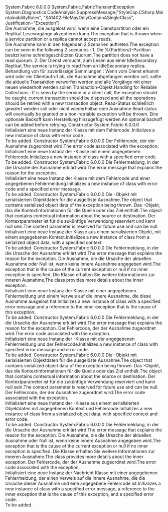 <Type Name="FabricNotReadableException" FullName="System.Fabric.FabricNotReadableException">
  <TypeSignature Language="C#" Value="public class FabricNotReadableException : System.Fabric.FabricTransientException" />
  <TypeSignature Language="ILAsm" Value=".class public auto ansi serializable beforefieldinit FabricNotReadableException extends System.Fabric.FabricTransientException" />
  <TypeSignature Language="DocId" Value="T:System.Fabric.FabricNotReadableException" />
  <TypeSignature Language="VB.NET" Value="Public Class FabricNotReadableException&#xA;Inherits FabricTransientException" />
  <TypeSignature Language="F#" Value="type FabricNotReadableException = class&#xA;    inherit FabricTransientException" />
  <AssemblyInfo>
    <AssemblyName>System.Fabric</AssemblyName>
    <AssemblyVersion>6.0.0.0</AssemblyVersion>
  </AssemblyInfo>
  <Base>
    <BaseTypeName>System.Fabric.FabricTransientException</BaseTypeName>
  </Base>
  <Interfaces />
  <Attributes>
    <Attribute>
      <AttributeName>System.Diagnostics.CodeAnalysis.SuppressMessage("StyleCop.CSharp.MaintainabilityRules", "SA1402:FileMayOnlyContainASingleClass", Justification="Exception")</AttributeName>
    </Attribute>
  </Attributes>
  <Docs>
    <summary>
      <para>
            <span data-ttu-id="7e257-101">Die Ausnahme, die ausgelöst wird, wenn eine Dienstpartition oder ein Replikat Lesevorgänge akzeptieren kann.</span><span class="sxs-lookup"><span data-stu-id="7e257-101">The exception that is thrown when a service partition or a replica cannot accept reads.</span></span>
            </para>
    </summary>
    <remarks>
      <para>
            <span data-ttu-id="7e257-102">Die Ausnahme kann in den folgenden 2 Szenarien auftreten:</span><span class="sxs-lookup"><span data-stu-id="7e257-102">The exception can be seen in the following 2 scenarios :</span></span>
                1. <span data-ttu-id="7e257-103">Die %{Partition/}-Partition besitzt keine schreibgeschützten Quorum.</span><span class="sxs-lookup"><span data-stu-id="7e257-103">The partition does not have a read quorum.</span></span>
                2. <span data-ttu-id="7e257-104">Der Dienst versucht, zum Lesen aus einer <see href="https://msdn.microsoft.com/library/azure/dn707635.aspx">IdleSecondary Replikat</see>.</span><span class="sxs-lookup"><span data-stu-id="7e257-104">The service is trying to read from an <see href="https://msdn.microsoft.com/library/azure/dn707635.aspx">IdleSecondary replica</see>.</span></span>
            </para>
      <para>
            <span data-ttu-id="7e257-105">Behandlung von <see cref="T:System.Fabric.FabricNotReadableException" /> für <see href="https://docs.microsoft.com/azure/service-fabric/service-fabric-reliable-services-reliable-collections">zuverlässige Sammlungen</see> : Wenn <see cref="T:System.Fabric.FabricNotReadableException" /> vom Dienst erkannt wird oder ein Clientaufruf ab, die Ausnahme abgefangen werden soll, sollte die aktuelle Transaktion verworfen werden und alle Vorgänge mit einer neuen wiederholt werden sollen Transaction-Objekt.</span><span class="sxs-lookup"><span data-stu-id="7e257-105">Handling <see cref="T:System.Fabric.FabricNotReadableException" /> for <see href="https://docs.microsoft.com/azure/service-fabric/service-fabric-reliable-services-reliable-collections">Reliable Collections</see> : If <see cref="T:System.Fabric.FabricNotReadableException" /> is seen by the service or a client call, the exception should be caught, current transaction should be disposed and all the operations should be retried with a new transaction object.</span></span>
            <span data-ttu-id="7e257-106">Read-Status schließlich gewährt werden soll oder nicht wiederholbar eine Ausnahme.</span><span class="sxs-lookup"><span data-stu-id="7e257-106">Read status will eventually be granted or a non-retriable exception will be thrown.</span></span> <span data-ttu-id="7e257-107">Eine optionale Backoff kann Herstellung hinzugefügt werden.</span><span class="sxs-lookup"><span data-stu-id="7e257-107">An optional backoff can be added before retrying.</span></span>
            </para>
    </remarks>
  </Docs>
  <Members>
    <Member MemberName=".ctor">
      <MemberSignature Language="C#" Value="public FabricNotReadableException ();" />
      <MemberSignature Language="ILAsm" Value=".method public hidebysig specialname rtspecialname instance void .ctor() cil managed" />
      <MemberSignature Language="DocId" Value="M:System.Fabric.FabricNotReadableException.#ctor" />
      <MemberSignature Language="VB.NET" Value="Public Sub New ()" />
      <MemberType>Constructor</MemberType>
      <AssemblyInfo>
        <AssemblyName>System.Fabric</AssemblyName>
        <AssemblyVersion>6.0.0.0</AssemblyVersion>
      </AssemblyInfo>
      <Parameters />
      <Docs>
        <summary>
          <para><span data-ttu-id="7e257-108">Initialisiert eine neue Instanz der <see cref="T:System.Fabric.FabricNotReadableException" /> Klasse mit dem Fehlercode <see cref="F:System.Fabric.FabricErrorCode.Unknown" />.</span><span class="sxs-lookup"><span data-stu-id="7e257-108">Initializes a new instance of <see cref="T:System.Fabric.FabricNotReadableException" /> class with error code <see cref="F:System.Fabric.FabricErrorCode.Unknown" />.</span></span></para>
        </summary>
        <remarks>To be added.</remarks>
      </Docs>
    </Member>
    <Member MemberName=".ctor">
      <MemberSignature Language="C#" Value="public FabricNotReadableException (System.Fabric.FabricErrorCode errorCode);" />
      <MemberSignature Language="ILAsm" Value=".method public hidebysig specialname rtspecialname instance void .ctor(valuetype System.Fabric.FabricErrorCode errorCode) cil managed" />
      <MemberSignature Language="DocId" Value="M:System.Fabric.FabricNotReadableException.#ctor(System.Fabric.FabricErrorCode)" />
      <MemberSignature Language="VB.NET" Value="Public Sub New (errorCode As FabricErrorCode)" />
      <MemberSignature Language="F#" Value="new System.Fabric.FabricNotReadableException : System.Fabric.FabricErrorCode -&gt; System.Fabric.FabricNotReadableException" Usage="new System.Fabric.FabricNotReadableException errorCode" />
      <MemberType>Constructor</MemberType>
      <AssemblyInfo>
        <AssemblyName>System.Fabric</AssemblyName>
        <AssemblyVersion>6.0.0.0</AssemblyVersion>
      </AssemblyInfo>
      <Parameters>
        <Parameter Name="errorCode" Type="System.Fabric.FabricErrorCode" />
      </Parameters>
      <Docs>
        <param name="errorCode">
          <para><span data-ttu-id="7e257-109">Der Fehlercode, der der Ausnahme zugeordnet wird.</span><span class="sxs-lookup"><span data-stu-id="7e257-109">The error code associated with the exception.</span></span></para>
        </param>
        <summary>
          <para><span data-ttu-id="7e257-110">Initialisiert eine neue Instanz der <see cref="T:System.Fabric.FabricNotReadableException" /> -Klasse mit einem angegebenen Fehlercode.</span><span class="sxs-lookup"><span data-stu-id="7e257-110">Initializes a new instance of <see cref="T:System.Fabric.FabricNotReadableException" /> class with a specified error code.</span></span></para>
        </summary>
        <remarks>To be added.</remarks>
      </Docs>
    </Member>
    <Member MemberName=".ctor">
      <MemberSignature Language="C#" Value="public FabricNotReadableException (string message);" />
      <MemberSignature Language="ILAsm" Value=".method public hidebysig specialname rtspecialname instance void .ctor(string message) cil managed" />
      <MemberSignature Language="DocId" Value="M:System.Fabric.FabricNotReadableException.#ctor(System.String)" />
      <MemberSignature Language="VB.NET" Value="Public Sub New (message As String)" />
      <MemberSignature Language="F#" Value="new System.Fabric.FabricNotReadableException : string -&gt; System.Fabric.FabricNotReadableException" Usage="new System.Fabric.FabricNotReadableException message" />
      <MemberType>Constructor</MemberType>
      <AssemblyInfo>
        <AssemblyName>System.Fabric</AssemblyName>
        <AssemblyVersion>6.0.0.0</AssemblyVersion>
      </AssemblyInfo>
      <Parameters>
        <Parameter Name="message" Type="System.String" />
      </Parameters>
      <Docs>
        <param name="message">
          <para><span data-ttu-id="7e257-111">Die Fehlermeldung, in der die Ursache der Ausnahme erklärt wird.</span><span class="sxs-lookup"><span data-stu-id="7e257-111">The error message that explains the reason for the exception.</span></span></para>
        </param>
        <summary>
          <para><span data-ttu-id="7e257-112">Initialisiert eine neue Instanz der <see cref="T:System.Fabric.FabricNotReadableException" /> Klasse mit dem Fehlercode <see cref="F:System.Fabric.FabricErrorCode.Unknown" /> und einer angegebenen Fehlermeldung.</span><span class="sxs-lookup"><span data-stu-id="7e257-112">Initializes a new instance of <see cref="T:System.Fabric.FabricNotReadableException" /> class with error code <see cref="F:System.Fabric.FabricErrorCode.Unknown" /> and a specified error message.</span></span></para>
        </summary>
        <remarks>To be added.</remarks>
      </Docs>
    </Member>
    <Member MemberName=".ctor">
      <MemberSignature Language="C#" Value="protected FabricNotReadableException (System.Runtime.Serialization.SerializationInfo info, System.Runtime.Serialization.StreamingContext context);" />
      <MemberSignature Language="ILAsm" Value=".method familyhidebysig specialname rtspecialname instance void .ctor(class System.Runtime.Serialization.SerializationInfo info, valuetype System.Runtime.Serialization.StreamingContext context) cil managed" />
      <MemberSignature Language="DocId" Value="M:System.Fabric.FabricNotReadableException.#ctor(System.Runtime.Serialization.SerializationInfo,System.Runtime.Serialization.StreamingContext)" />
      <MemberSignature Language="VB.NET" Value="Protected Sub New (info As SerializationInfo, context As StreamingContext)" />
      <MemberSignature Language="F#" Value="new System.Fabric.FabricNotReadableException : System.Runtime.Serialization.SerializationInfo * System.Runtime.Serialization.StreamingContext -&gt; System.Fabric.FabricNotReadableException" Usage="new System.Fabric.FabricNotReadableException (info, context)" />
      <MemberType>Constructor</MemberType>
      <AssemblyInfo>
        <AssemblyName>System.Fabric</AssemblyName>
        <AssemblyVersion>6.0.0.0</AssemblyVersion>
      </AssemblyInfo>
      <Parameters>
        <Parameter Name="info" Type="System.Runtime.Serialization.SerializationInfo" />
        <Parameter Name="context" Type="System.Runtime.Serialization.StreamingContext" />
      </Parameters>
      <Docs>
        <param name="info">
          <para><span data-ttu-id="7e257-113">Die <see cref="T:System.Runtime.Serialization.SerializationInfo" /> -Objekt mit serialisierten Objektdaten für die ausgelöste Ausnahme.</span><span class="sxs-lookup"><span data-stu-id="7e257-113">The <see cref="T:System.Runtime.Serialization.SerializationInfo" /> object that contains serialized object data of the exception being thrown.</span></span></para>
        </param>
        <param name="context">
          <para><span data-ttu-id="7e257-114">Das <see cref="T:System.Runtime.Serialization.StreamingContext" />-Objekt, das die Kontextinformationen für die Quelle oder das Ziel enthält.</span><span class="sxs-lookup"><span data-stu-id="7e257-114">The <see cref="T:System.Runtime.Serialization.StreamingContext" /> object that contains contextual information about the source or destination.</span></span> <span data-ttu-id="7e257-115">Der Kontextparameter ist für die zukünftige Verwendung reserviert und kann null sein.</span><span class="sxs-lookup"><span data-stu-id="7e257-115">The context parameter is reserved for future use and can be null.</span></span></para>
        </param>
        <summary>
          <para><span data-ttu-id="7e257-116">Initialisiert eine neue Instanz der <see cref="T:System.Fabric.FabricNotReadableException" /> Klasse aus einem serialisierten Objekt, mit einem angegebenen Kontext.</span><span class="sxs-lookup"><span data-stu-id="7e257-116">Initializes a new instance of <see cref="T:System.Fabric.FabricNotReadableException" /> class from a serialized object data, with a specified context.</span></span></para>
        </summary>
        <remarks>To be added.</remarks>
      </Docs>
    </Member>
    <Member MemberName=".ctor">
      <MemberSignature Language="C#" Value="public FabricNotReadableException (string message, Exception inner);" />
      <MemberSignature Language="ILAsm" Value=".method public hidebysig specialname rtspecialname instance void .ctor(string message, class System.Exception inner) cil managed" />
      <MemberSignature Language="DocId" Value="M:System.Fabric.FabricNotReadableException.#ctor(System.String,System.Exception)" />
      <MemberSignature Language="VB.NET" Value="Public Sub New (message As String, inner As Exception)" />
      <MemberSignature Language="F#" Value="new System.Fabric.FabricNotReadableException : string * Exception -&gt; System.Fabric.FabricNotReadableException" Usage="new System.Fabric.FabricNotReadableException (message, inner)" />
      <MemberType>Constructor</MemberType>
      <AssemblyInfo>
        <AssemblyName>System.Fabric</AssemblyName>
        <AssemblyVersion>6.0.0.0</AssemblyVersion>
      </AssemblyInfo>
      <Parameters>
        <Parameter Name="message" Type="System.String" />
        <Parameter Name="inner" Type="System.Exception" />
      </Parameters>
      <Docs>
        <param name="message">
          <para><span data-ttu-id="7e257-117">Die Fehlermeldung, in der die Ursache der Ausnahme erklärt wird.</span><span class="sxs-lookup"><span data-stu-id="7e257-117">The error message that explains the reason for the exception.</span></span></para>
        </param>
        <param name="inner">
          <para><span data-ttu-id="7e257-118">Die Ausnahme, die die Ursache der aktuellen Ausnahme oder Null ist, wenn keine innere Ausnahme angegeben wird.</span><span class="sxs-lookup"><span data-stu-id="7e257-118">The exception that is the cause of the current exception or null if no inner exception is specified.</span></span> <span data-ttu-id="7e257-119">Die <see cref="T:System.Exception" /> Klasse erhalten Sie weitere Informationen zur inneren Ausnahme.</span><span class="sxs-lookup"><span data-stu-id="7e257-119">The <see cref="T:System.Exception" /> class provides more details about the inner exception.</span></span></para>
        </param>
        <summary>
          <para>
            <span data-ttu-id="7e257-120">Initialisiert eine neue Instanz der <see cref="T:System.Fabric.FabricNotReadableException" /> Klasse mit einer angegebenen Fehlermeldung und einem Verweis auf die innere Ausnahme, die diese Ausnahme ausgelöst hat.</span><span class="sxs-lookup"><span data-stu-id="7e257-120">Initializes a new instance of <see cref="T:System.Fabric.FabricNotReadableException" /> class with a specified error message and a reference to the inner exception that is the cause of this exception.</span></span>
            </para>
        </summary>
        <remarks>To be added.</remarks>
      </Docs>
    </Member>
    <Member MemberName=".ctor">
      <MemberSignature Language="C#" Value="public FabricNotReadableException (string message, System.Fabric.FabricErrorCode errorCode);" />
      <MemberSignature Language="ILAsm" Value=".method public hidebysig specialname rtspecialname instance void .ctor(string message, valuetype System.Fabric.FabricErrorCode errorCode) cil managed" />
      <MemberSignature Language="DocId" Value="M:System.Fabric.FabricNotReadableException.#ctor(System.String,System.Fabric.FabricErrorCode)" />
      <MemberSignature Language="VB.NET" Value="Public Sub New (message As String, errorCode As FabricErrorCode)" />
      <MemberSignature Language="F#" Value="new System.Fabric.FabricNotReadableException : string * System.Fabric.FabricErrorCode -&gt; System.Fabric.FabricNotReadableException" Usage="new System.Fabric.FabricNotReadableException (message, errorCode)" />
      <MemberType>Constructor</MemberType>
      <AssemblyInfo>
        <AssemblyName>System.Fabric</AssemblyName>
        <AssemblyVersion>6.0.0.0</AssemblyVersion>
      </AssemblyInfo>
      <Parameters>
        <Parameter Name="message" Type="System.String" />
        <Parameter Name="errorCode" Type="System.Fabric.FabricErrorCode" />
      </Parameters>
      <Docs>
        <param name="message">
          <para><span data-ttu-id="7e257-121">Die Fehlermeldung, in der die Ursache der Ausnahme erklärt wird.</span><span class="sxs-lookup"><span data-stu-id="7e257-121">The error message that explains the reason for the exception.</span></span></para>
        </param>
        <param name="errorCode">
          <para><span data-ttu-id="7e257-122">Der Fehlercode, der der Ausnahme zugeordnet wird.</span><span class="sxs-lookup"><span data-stu-id="7e257-122">The error code associated with the exception.</span></span></para>
        </param>
        <summary>
          <para><span data-ttu-id="7e257-123">Initialisiert eine neue Instanz der <see cref="T:System.Fabric.FabricNotReadableException" /> -Klasse mit der angegebenen Fehlermeldung und der Fehlercode.</span><span class="sxs-lookup"><span data-stu-id="7e257-123">Initializes a new instance of <see cref="T:System.Fabric.FabricNotReadableException" /> class with specified error message and error code.</span></span></para>
        </summary>
        <remarks>To be added.</remarks>
      </Docs>
    </Member>
    <Member MemberName=".ctor">
      <MemberSignature Language="C#" Value="protected FabricNotReadableException (System.Runtime.Serialization.SerializationInfo info, System.Runtime.Serialization.StreamingContext context, System.Fabric.FabricErrorCode errorCode);" />
      <MemberSignature Language="ILAsm" Value=".method familyhidebysig specialname rtspecialname instance void .ctor(class System.Runtime.Serialization.SerializationInfo info, valuetype System.Runtime.Serialization.StreamingContext context, valuetype System.Fabric.FabricErrorCode errorCode) cil managed" />
      <MemberSignature Language="DocId" Value="M:System.Fabric.FabricNotReadableException.#ctor(System.Runtime.Serialization.SerializationInfo,System.Runtime.Serialization.StreamingContext,System.Fabric.FabricErrorCode)" />
      <MemberSignature Language="VB.NET" Value="Protected Sub New (info As SerializationInfo, context As StreamingContext, errorCode As FabricErrorCode)" />
      <MemberSignature Language="F#" Value="new System.Fabric.FabricNotReadableException : System.Runtime.Serialization.SerializationInfo * System.Runtime.Serialization.StreamingContext * System.Fabric.FabricErrorCode -&gt; System.Fabric.FabricNotReadableException" Usage="new System.Fabric.FabricNotReadableException (info, context, errorCode)" />
      <MemberType>Constructor</MemberType>
      <AssemblyInfo>
        <AssemblyName>System.Fabric</AssemblyName>
        <AssemblyVersion>6.0.0.0</AssemblyVersion>
      </AssemblyInfo>
      <Parameters>
        <Parameter Name="info" Type="System.Runtime.Serialization.SerializationInfo" />
        <Parameter Name="context" Type="System.Runtime.Serialization.StreamingContext" />
        <Parameter Name="errorCode" Type="System.Fabric.FabricErrorCode" />
      </Parameters>
      <Docs>
        <param name="info">
          <para><span data-ttu-id="7e257-124">Die <see cref="T:System.Runtime.Serialization.SerializationInfo" /> -Objekt mit serialisierten Objektdaten für die ausgelöste Ausnahme.</span><span class="sxs-lookup"><span data-stu-id="7e257-124">The <see cref="T:System.Runtime.Serialization.SerializationInfo" /> object that contains serialized object data of the exception being thrown.</span></span></para>
        </param>
        <param name="context">
          <para><span data-ttu-id="7e257-125">Das <see cref="T:System.Runtime.Serialization.StreamingContext" />-Objekt, das die Kontextinformationen für die Quelle oder das Ziel enthält.</span><span class="sxs-lookup"><span data-stu-id="7e257-125">The <see cref="T:System.Runtime.Serialization.StreamingContext" /> object that contains contextual information about the source or destination.</span></span> <span data-ttu-id="7e257-126">Der Kontextparameter ist für die zukünftige Verwendung reserviert und kann null sein.</span><span class="sxs-lookup"><span data-stu-id="7e257-126">The context parameter is reserved for future use and can be null.</span></span></para>
        </param>
        <param name="errorCode">
          <para><span data-ttu-id="7e257-127">Der Fehlercode, der der Ausnahme zugeordnet wird.</span><span class="sxs-lookup"><span data-stu-id="7e257-127">The error code associated with the exception.</span></span></para>
        </param>
        <summary>
          <para><span data-ttu-id="7e257-128">Initialisiert eine neue Instanz der <see cref="T:System.Fabric.FabricNotReadableException" /> -Klasse aus einem serialisierten Objektdaten mit angegebenen Kontext und Fehlercode.</span><span class="sxs-lookup"><span data-stu-id="7e257-128">Initializes a new instance of <see cref="T:System.Fabric.FabricNotReadableException" /> class from a serialized object data, with specified context and error code.</span></span></para>
        </summary>
        <remarks>To be added.</remarks>
      </Docs>
    </Member>
    <Member MemberName=".ctor">
      <MemberSignature Language="C#" Value="public FabricNotReadableException (string message, Exception inner, System.Fabric.FabricErrorCode errorCode);" />
      <MemberSignature Language="ILAsm" Value=".method public hidebysig specialname rtspecialname instance void .ctor(string message, class System.Exception inner, valuetype System.Fabric.FabricErrorCode errorCode) cil managed" />
      <MemberSignature Language="DocId" Value="M:System.Fabric.FabricNotReadableException.#ctor(System.String,System.Exception,System.Fabric.FabricErrorCode)" />
      <MemberSignature Language="VB.NET" Value="Public Sub New (message As String, inner As Exception, errorCode As FabricErrorCode)" />
      <MemberSignature Language="F#" Value="new System.Fabric.FabricNotReadableException : string * Exception * System.Fabric.FabricErrorCode -&gt; System.Fabric.FabricNotReadableException" Usage="new System.Fabric.FabricNotReadableException (message, inner, errorCode)" />
      <MemberType>Constructor</MemberType>
      <AssemblyInfo>
        <AssemblyName>System.Fabric</AssemblyName>
        <AssemblyVersion>6.0.0.0</AssemblyVersion>
      </AssemblyInfo>
      <Parameters>
        <Parameter Name="message" Type="System.String" />
        <Parameter Name="inner" Type="System.Exception" />
        <Parameter Name="errorCode" Type="System.Fabric.FabricErrorCode" />
      </Parameters>
      <Docs>
        <param name="message">
          <para><span data-ttu-id="7e257-129">Die Fehlermeldung, in der die Ursache der Ausnahme erklärt wird.</span><span class="sxs-lookup"><span data-stu-id="7e257-129">The error message that explains the reason for the exception.</span></span></para>
        </param>
        <param name="inner">
          <para><span data-ttu-id="7e257-130">Die Ausnahme, die die Ursache der aktuellen Ausnahme oder Null ist, wenn keine innere Ausnahme angegeben wird.</span><span class="sxs-lookup"><span data-stu-id="7e257-130">The exception that is the cause of the current exception or null if no inner exception is specified.</span></span> <span data-ttu-id="7e257-131">Die <see cref="T:System.Exception" /> Klasse erhalten Sie weitere Informationen zur inneren Ausnahme.</span><span class="sxs-lookup"><span data-stu-id="7e257-131">The <see cref="T:System.Exception" /> class provides more details about the inner exception.</span></span></para>
        </param>
        <param name="errorCode">
          <para><span data-ttu-id="7e257-132">Der Fehlercode, der der Ausnahme zugeordnet wird.</span><span class="sxs-lookup"><span data-stu-id="7e257-132">The error code associated with the exception.</span></span></para>
        </param>
        <summary>
          <para>
            <span data-ttu-id="7e257-133">Initialisiert eine neue Instanz der <see cref="T:System.Fabric.FabricNotReadableException" /> Nachricht Klasse mit einer angegebenen Fehlermeldung, der einen Verweis auf die innere Ausnahme, die die Ursache dieser Ausnahme und eine angegebene Fehlercode ist.</span><span class="sxs-lookup"><span data-stu-id="7e257-133">Initializes a new instance of <see cref="T:System.Fabric.FabricNotReadableException" /> class with a specified error message, a reference to the inner exception that is the cause of this exception, and a specified error code.</span></span>
            </para>
        </summary>
        <remarks>To be added.</remarks>
      </Docs>
    </Member>
  </Members>
</Type>